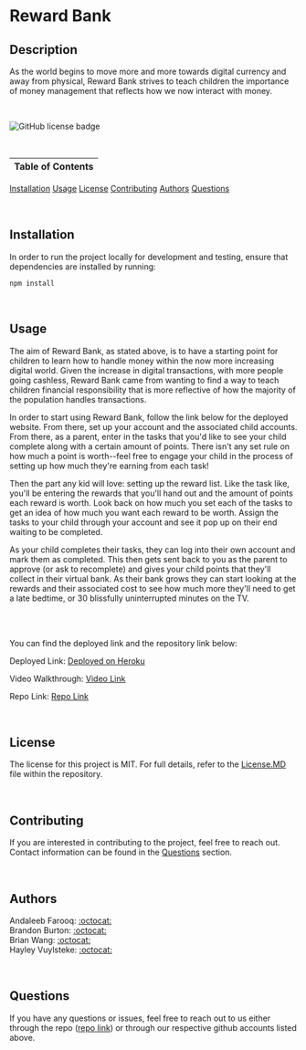 # Reward Bank

## Description
As the world begins to move more and more towards digital currency and away from physical, Reward Bank strives to teach children the importance of money management that reflects how we now interact with money.

<br />

![GitHub license badge](https://img.shields.io/badge/license-MIT-orange)

<br />

Table of Contents |
-------------------|
[Installation](#Installation)
[Usage](#Usage)
[License](#License)
[Contributing](#Contributing)
[Authors](#Authors)
[Questions](#Questions)

<br />

## Installation

In order to run the project locally for development and testing, ensure that dependencies are installed by running:

`npm install`

<br />

## Usage

The aim of Reward Bank, as stated above, is to have a starting point for children to learn how to handle money within the now more increasing digital world. Given the increase in digital transactions, with more people going cashless, Reward Bank came from wanting to find a way to teach children financial responsibility that is more reflective of how the majority of the population handles transactions.

In order to start using Reward Bank, follow the link below for the deployed website. From there, set up your account and the associated child accounts. From there, as a parent, enter in the tasks that you'd like to see your child complete along with a certain amount of points. There isn't any set rule on how much a point is worth--feel free to engage your child in the process of setting up how much they're earning from each task!

Then the part any kid will love: setting up the reward list. Like the task like, you'll be entering the rewards that you'll hand out and the amount of points each reward is worth. Look back on how much you set each of the tasks to get an idea of how much you want each reward to be worth. Assign the tasks to your child through your account and see it pop up on their end waiting to be completed.

As your child completes their tasks, they can log into their own account and mark them as completed. This then gets sent back to you as the parent to approve (or ask to recomplete) and gives your child points that they'll collect in their virtual bank. As their bank grows they can start looking at the rewards and their associated cost to see how much more they'll need to get a late bedtime, or 30 blissfully uninterrupted minutes on the TV.

<br />
<br />

You can find the deployed link and the repository link below:

Deployed Link: [Deployed on Heroku](https://rocky-dawn-18669.herokuapp.com/#)

Video Walkthrough: [Video Link](https://drive.google.com/file/d/1qJ_XK1nsTOKhVRz9ITCXRCtJtY105nj6/view?usp=sharing)

Repo Link: [Repo Link](https://github.com/UTBootCampGroup2Project2/reward-bank)


<!-- Insert image/gif of image or link to videowalkthrough -->

<br />

##  License

The license for this project is MIT. For full details, refer to the [License.MD](LICENSE) file within the repository.

<br />

## Contributing

If you are interested in contributing to the project, feel free to reach out. Contact information can be found in the [Questions](#Questions) section.

<br />

## Authors

Andaleeb Farooq: [:octocat:](https://github.com/cerafinn) <br />
Brandon Burton: [:octocat:](https://github.com/Menkoi) <br />
Brian Wang: [:octocat:](https://github.com/BrianCKWang) <br />
Hayley Vuylsteke: [:octocat:](https://github.com/hayleyvuylsteke)

<br />

## Questions

If you have any questions or issues, feel free to reach out to us either through the repo ([repo link](https://github.com/UTBootCampGroup2Project2)) or through our respective github accounts listed above.